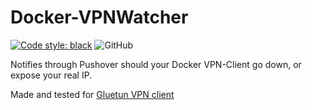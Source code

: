 # Docker-VPNWatcher

[![Code style: black](https://img.shields.io/badge/code%20style-black-000000.svg)](https://github.com/psf/black)
![GitHub](https://img.shields.io/github/license/Lanjelin/Docker-VPNWatcher)

Notifies through Pushover should your Docker VPN-Client go down, or expose your real IP.

Made and tested for [Gluetun VPN client](https://github.com/qdm12/gluetun)
